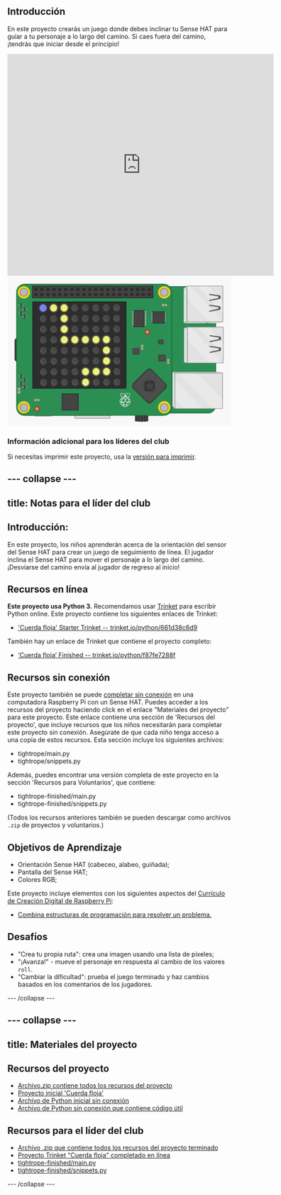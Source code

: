 ## Introducción

En este proyecto crearás un juego donde debes inclinar tu Sense HAT para guiar a tu personaje a lo largo del camino. Si caes fuera del camino, ¡tendrás que iniciar desde el principio!

<div class="trinket">
  <iframe src="https://trinket.io/embed/python/790adaa749?outputOnly=true&start=result" width="600" height="500" frameborder="0" marginwidth="0" marginheight="0" allowfullscreen mark="crwd-mark">
</iframe> <img src="images/tightrope-final.png" />
</div>

### Información adicional para los líderes del club

Si necesitas imprimir este proyecto, usa la [versión para imprimir](https://projects.raspberrypi.org/es-LA/projects/tightrope/print).

--- collapse ---
---
title: Notas para el líder del club
---

## Introducción:

En este proyecto, los niños aprenderán acerca de la orientación del sensor del Sense HAT para crear un juego de seguimiento de línea. El jugador inclina el Sense HAT para mover el personaje a lo largo del camino. ¡Desviarse del camino envía al jugador de regreso al inicio!

## Recursos en línea

**Este proyecto usa Python 3.** Recomendamos usar [Trinket](https://trinket.io/) para escribir Python online. Este proyecto contiene los siguientes enlaces de Trinket:

* ['Cuerda floja' Starter Trinket -- trinket.io/python/661d38c6d9](https://trinket.io/python/661d38c6d9)

También hay un enlace de Trinket que contiene el proyecto completo:

* [‘Cuerda floja’ Finished -- trinket.io/python/f87fe7288f](https://trinket.io/python/f87fe7288f)

## Recursos sin conexión

Este proyecto también se puede [completar sin conexión](https://www.codeclubprojects.org/en-GB/resources/physical-sense-hat/) en una computadora Raspberry Pi con un Sense HAT. Puedes acceder a los recursos del proyecto haciendo click en el enlace "Materiales del proyecto" para este proyecto. Este enlace contiene una sección de 'Recursos del proyecto', que incluye recursos que los niños necesitarán para completar este proyecto sin conexión. Asegúrate de que cada niño tenga acceso a una copia de estos recursos. Esta sección incluye los siguientes archivos:

* tightrope/main.py
* tightrope/snippets.py

Además, puedes encontrar una versión completa de este proyecto en la sección 'Recursos para Voluntarios', que contiene:

* tightrope-finished/main.py
* tightrope-finished/snippets.py

(Todos los recursos anteriores también se pueden descargar como archivos `.zip` de proyectos y voluntarios.)

## Objetivos de Aprendizaje

* Orientación Sense HAT (cabeceo, alabeo, guiñada);
* Pantalla del Sense HAT;
* Colores RGB;

Este proyecto incluye elementos con los siguientes aspectos del [Currículo de Creación Digital de Raspberry Pi](http://rpf.io/curriculum):

* [Combina estructuras de programación para resolver un problema.](https://www.raspberrypi.org/curriculum/programming/builder)

## Desafíos

* "Crea tu propia ruta": crea una imagen usando una lista de píxeles;
* "¡Avanza!" - mueve el personaje en respuesta al cambio de los valores `roll`.
* "Cambiar la dificultad": prueba el juego terminado y haz cambios basados en los comentarios de los jugadores.

--- /collapse ---

--- collapse ---
---
title: Materiales del proyecto
---

## Recursos del proyecto

* [Archivo.zip contiene todos los recursos del proyecto](resources/tightrope-project-resources.zip)
* [Proyecto inicial 'Cuerda floja'](https://trinket.io/python/661d38c6d9)
* [Archivo de Python inicial sin conexión](resources/tightrope-main.py)
* [Archivo de Python sin conexión que contiene código útil](resources/tightrope-snippets.py)

## Recursos para el líder del club

* [Archivo .zip que contiene todos los recursos del proyecto terminado](resources/tightrope-volunteer-resources.zip)
* [Proyecto Trinket "Cuerda floja" completado en línea](https://trinket.io/python/f87fe7288f)
* [tightrope-finished/main.py](resources/tightrope-finished-main.py)
* [tightrope-finished/snippets.py](resources/tightrope-finished-snippets.py)

--- /collapse ---